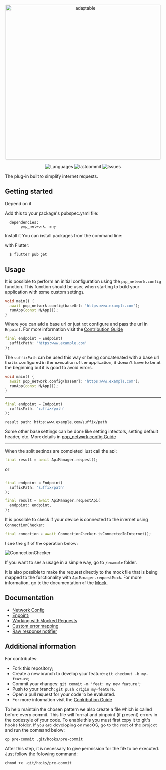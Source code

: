 <!-- 
This README describes the package. If you publish this package to pub.dev,
this README's contents appear on the landing page for your package.

For information about how to write a good package README, see the guide for
[writing package pages](https://dart.dev/guides/libraries/writing-package-pages). 

For general information about developing packages, see the Dart guide for
[creating packages](https://dart.dev/guides/libraries/create-library-packages)
and the Flutter guide for
[developing packages and plugins](https://flutter.dev/developing-packages). 
-->

<p align="center">
   <img src="https://user-images.githubusercontent.com/66264766/157141908-c8a760f7-6e13-4046-90f6-9243f698062b.png" alt="adaptable" width="500"/>
</p>



<p align="center">
  <img alt="Languages" src="https://img.shields.io/github/languages/count/Sthaynny/adaptable_screen?color=%235963C5" />
  <img alt="lastcommit" src="https://img.shields.io/github/last-commit/Sthaynny/adaptable_screen?color=%235761C3" />
  <img alt="Issues" src="https://img.shields.io/github/issues/Sthaynny/adaptable_screen?color=%235965E0">

  </a>
</p>

<p>
  
The plug-in built to simplify internet requests.
  
</p>

## Getting started

Depend on it

Add this to your package's pubspec.yaml file:


```
  dependencies:
       pop_network: any
```


Install it
You can install packages from the command line:

with Flutter:

```
  $ flutter pub get
```

## Usage

It is possible to perform an initial configuration using the `pop_network.config` function. This function should be used when starting to build your application with some custom settings.

```dart
void main() {
  await pop_network.config(baseUrl: "https:www.example.com");
  runApp(const MyApp());
}
```

Where you can add a base url or just not configure and pass the url in `Enpoint`. For more information visit the [Contribution Guide](https://github.com/PopcodeMobile/popnetwork/blob/main/doc//endpoint.md)

```dart
final endpoint = Endpoint(
  suffixPath: 'https:www.example.com'
);
```

The `suffixPath` can be used this way or being concatenated with a base url that is configured in the execution of the application, it doesn't have to be at the beginning but it is good to avoid errors.

```dart
void main() {
  await pop_network.config(baseUrl: "https:www.example.com");
  runApp(const MyApp());
}
```

---

```dart
final endpoint = Endpoint(
  suffixPath: 'suffix/path'
);
```

`result path: https:www.example.com/suffix/path`

Some other base settings can be done like setting intectors, setting default header, etc. More details in [pop_network config Guide](https://github.com/PopcodeMobile/popnetwork/blob/main/doc/pop_network_config.md)

---

When the split settings are completed, just call the api:

```dart
final result = await ApiManager.request();

```

or

```dart

final endpoint = Endpoint(
  suffixPath: 'suffix/path'
);

final result = await ApiManager.requestApi(
  endpoint: endpoint,
);

```

It is possible to check if your device is connected to the internet using `ConnectionChecker`;

```dart
final conection = await ConnectionChecker.isConnectedToInternet();
```

I see the gif of the operation below:

![ConnectionChecker](https://user-images.githubusercontent.com/66264766/158685967-40743aea-21b0-447e-abb0-e248f13aa989.gif)

If you want to see a usage in a simple way, go to `/example` folder.

It is also possible to make the request directly to the mock file that is being mapped to the functionality with `ApiManager.requestMock`. For more information, go to the documentation of the [Mock](https://github.com/PopcodeMobile/popnetwork/blob/main/doc/mock.md).

## Documentation

- [Network Config](https://github.com/PopcodeMobile/popnetwork/blob/main/doc/pop_network_config.md)
- [Enpoint](https://github.com/PopcodeMobile/popnetwork/blob/main/doc/endpoint.md);
- [Working with Mocked Requests](https://github.com/PopcodeMobile/popnetwork/blob/main/doc/mock.md)
- [Custom error mapping](https://github.com/PopcodeMobile/popnetwork/blob/main/doc/mapped_api_error.md)
- [Raw response notifier](https://github.com/PopcodeMobile/popnetwork/blob/main/doc/raw_response_notifier.md)


## Additional information

For contributes:

- Fork this repository;
- Create a new branch to develop your feature: `git checkout -b my-feature`;
- Commit your changes: `git commit -m 'feat: my new feature'`;
- Push to your branch: `git push origin my-feature`.
- Open a pull request for your code to be evaluated.
- For more information visit the [Contribution Guide](https://github.com/PopcodeMobile/popnetwork/tree/main/.github/contributing.md)

To help maintain the chosen pattern we also create a file which is called before every commit. This file will format and pinpoint (if present) errors in the codestyle of your code. To enable this you must first copy it to git's hooks folder. If you are developing on macOS, go to the root of the project and run the command below:

```
cp pre-commit .git/hooks/pre-commit
```

After this step, it is necessary to give permission for the file to be executed. Just follow the following command:

```
chmod +x .git/hooks/pre-commit
```
